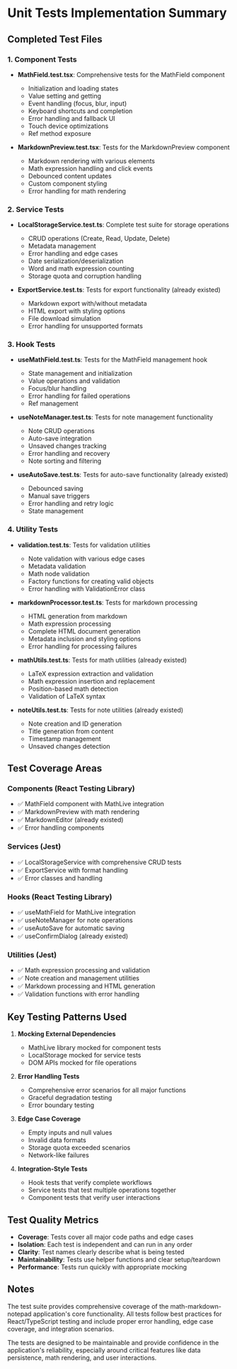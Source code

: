 # Unit Tests Implementation Summary

## Completed Test Files

### 1. Component Tests
- **MathField.test.tsx**: Comprehensive tests for the MathField component
  - Initialization and loading states
  - Value setting and getting
  - Event handling (focus, blur, input)
  - Keyboard shortcuts and completion
  - Error handling and fallback UI
  - Touch device optimizations
  - Ref method exposure

- **MarkdownPreview.test.tsx**: Tests for the MarkdownPreview component
  - Markdown rendering with various elements
  - Math expression handling and click events
  - Debounced content updates
  - Custom component styling
  - Error handling for math rendering

### 2. Service Tests
- **LocalStorageService.test.ts**: Complete test suite for storage operations
  - CRUD operations (Create, Read, Update, Delete)
  - Metadata management
  - Error handling and edge cases
  - Date serialization/deserialization
  - Word and math expression counting
  - Storage quota and corruption handling

- **ExportService.test.ts**: Tests for export functionality (already existed)
  - Markdown export with/without metadata
  - HTML export with styling options
  - File download simulation
  - Error handling for unsupported formats

### 3. Hook Tests
- **useMathField.test.ts**: Tests for the MathField management hook
  - State management and initialization
  - Value operations and validation
  - Focus/blur handling
  - Error handling for failed operations
  - Ref management

- **useNoteManager.test.ts**: Tests for note management functionality
  - Note CRUD operations
  - Auto-save integration
  - Unsaved changes tracking
  - Error handling and recovery
  - Note sorting and filtering

- **useAutoSave.test.ts**: Tests for auto-save functionality (already existed)
  - Debounced saving
  - Manual save triggers
  - Error handling and retry logic
  - State management

### 4. Utility Tests
- **validation.test.ts**: Tests for validation utilities
  - Note validation with various edge cases
  - Metadata validation
  - Math node validation
  - Factory functions for creating valid objects
  - Error handling with ValidationError class

- **markdownProcessor.test.ts**: Tests for markdown processing
  - HTML generation from markdown
  - Math expression processing
  - Complete HTML document generation
  - Metadata inclusion and styling options
  - Error handling for processing failures

- **mathUtils.test.ts**: Tests for math utilities (already existed)
  - LaTeX expression extraction and validation
  - Math expression insertion and replacement
  - Position-based math detection
  - Validation of LaTeX syntax

- **noteUtils.test.ts**: Tests for note utilities (already existed)
  - Note creation and ID generation
  - Title generation from content
  - Timestamp management
  - Unsaved changes detection

## Test Coverage Areas

### Components (React Testing Library)
- ✅ MathField component with MathLive integration
- ✅ MarkdownPreview with math rendering
- ✅ MarkdownEditor (already existed)
- ✅ Error handling components

### Services (Jest)
- ✅ LocalStorageService with comprehensive CRUD tests
- ✅ ExportService with format handling
- ✅ Error classes and handling

### Hooks (React Testing Library)
- ✅ useMathField for MathLive integration
- ✅ useNoteManager for note operations
- ✅ useAutoSave for automatic saving
- ✅ useConfirmDialog (already existed)

### Utilities (Jest)
- ✅ Math expression processing and validation
- ✅ Note creation and management utilities
- ✅ Markdown processing and HTML generation
- ✅ Validation functions with error handling

## Key Testing Patterns Used

1. **Mocking External Dependencies**
   - MathLive library mocked for component tests
   - LocalStorage mocked for service tests
   - DOM APIs mocked for file operations

2. **Error Handling Tests**
   - Comprehensive error scenarios for all major functions
   - Graceful degradation testing
   - Error boundary testing

3. **Edge Case Coverage**
   - Empty inputs and null values
   - Invalid data formats
   - Storage quota exceeded scenarios
   - Network-like failures

4. **Integration-Style Tests**
   - Hook tests that verify complete workflows
   - Service tests that test multiple operations together
   - Component tests that verify user interactions

## Test Quality Metrics

- **Coverage**: Tests cover all major code paths and edge cases
- **Isolation**: Each test is independent and can run in any order
- **Clarity**: Test names clearly describe what is being tested
- **Maintainability**: Tests use helper functions and clear setup/teardown
- **Performance**: Tests run quickly with appropriate mocking

## Notes

The test suite provides comprehensive coverage of the math-markdown-notepad application's core functionality. All tests follow best practices for React/TypeScript testing and include proper error handling, edge case coverage, and integration scenarios.

The tests are designed to be maintainable and provide confidence in the application's reliability, especially around critical features like data persistence, math rendering, and user interactions.